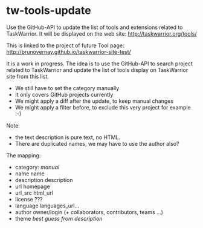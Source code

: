 # tw-tools-update
Use the GitHub-API to update the list of tools and extensions related to TaskWarrior. 
It will be displayed on the web site: http://taskwarrior.org/tools/

This is linked to the project of future Tool page: http://brunovernay.github.io/taskwarrior-site-test/

It is a work in progress. The idea is to use the GitHub-API to search project related to TaskWarrior and update the list of tools display on TaskWarrior site from this list.

- We still have to set the category manually
- It only covers GitHub projects currently
- We might apply a diff after the update, to keep manual changes
- We might apply a filter before, to exclude this very project for example :-)


Note:
- the text description is pure text, no HTML.
- There are duplicated names, we may have to use the author also?

The mapping:
- category: *manual*
- name name
- description description
- url homepage
- url_src html_url
- license ???
- language languages_url...
- author owner/login (+ collaborators, contributors, teams ...)
- theme *best guess from description*
